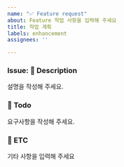 ```yaml
---
name: "✅ Feature request"
about: Feature 작업 사항을 입력해 주세요
title: 작업 계획
labels: enhancement
assignees: ''

---
```


### Issue: 📌 Description  
설명을 작성해 주세요.
  
  
  
### 📌 Todo
요구사항을 작성해 주세요.
  
  
  
### 📌 ETC
기타 사항을 입력해 주세요
